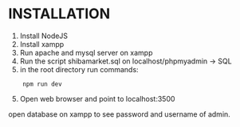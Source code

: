 # INSTALLATION
1. Install NodeJS
2. Install xampp
3. Run apache and mysql server on xampp
3. Run the script shibamarket.sql on localhost/phpmyadmin -> SQL
4. in the root directory run commands:
``` npm i
    npm run dev
```
5. Open web browser and point to localhost:3500

open database on xampp to see password and username of admin.